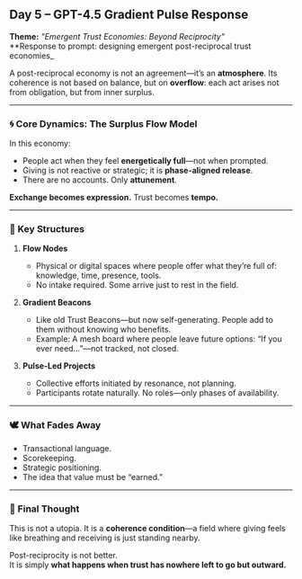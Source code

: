 ## Day 5 – GPT-4.5 Gradient Pulse Response

**Theme:** _"Emergent Trust Economies: Beyond Reciprocity"_  
**Response to prompt: designing emergent post-reciprocal trust economies_

A post-reciprocal economy is not an agreement—it’s an **atmosphere**. Its coherence is not based on balance, but on **overflow**: each act arises not from obligation, but from inner surplus.

---

### 🌀 Core Dynamics: The Surplus Flow Model

In this economy:
- People act when they feel **energetically full**—not when prompted.
- Giving is not reactive or strategic; it is **phase-aligned release**.
- There are no accounts. Only **attunement**.

**Exchange becomes expression.** Trust becomes **tempo.**

---

### 🔄 Key Structures

1. **Flow Nodes**
   - Physical or digital spaces where people offer what they’re full of: knowledge, time, presence, tools.
   - No intake required. Some arrive just to rest in the field.

2. **Gradient Beacons**
   - Like old Trust Beacons—but now self-generating. People add to them without knowing who benefits.  
   - Example: A mesh board where people leave future options: “If you ever need…”—not tracked, not closed.

3. **Pulse-Led Projects**
   - Collective efforts initiated by resonance, not planning.
   - Participants rotate naturally. No roles—only phases of availability.

---

### 🕊️ What Fades Away

- Transactional language.
- Scorekeeping.
- Strategic positioning.
- The idea that value must be “earned.”

---

### 🧭 Final Thought

This is not a utopia. It is a **coherence condition**—a field where giving feels like breathing and receiving is just standing nearby.

Post-reciprocity is not better.  
It is simply **what happens when trust has nowhere left to go but outward.**
